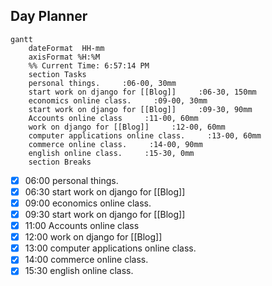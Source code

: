 ## Day Planner
```mermaid
gantt
    dateFormat  HH-mm
    axisFormat %H:%M
    %% Current Time: 6:57:14 PM
    section Tasks
    personal things.     :06-00, 30mm
    start work on django for [[Blog]]     :06-30, 150mm
    economics online class.     :09-00, 30mm
    start work on django for [[Blog]]     :09-30, 90mm
    Accounts online class     :11-00, 60mm
    work on django for [[Blog]]     :12-00, 60mm
    computer applications online class.     :13-00, 60mm
    commerce online class.     :14-00, 90mm
    english online class.     :15-30, 0mm
    section Breaks

```

- [x] 06:00 personal things.
- [x] 06:30 start work on django for [[Blog]]
- [x] 09:00 economics online class.
- [x] 09:30 start work on django for [[Blog]]
- [x] 11:00 Accounts online class
- [x] 12:00 work on django for [[Blog]]
- [x] 13:00 computer applications online class.
- [x] 14:00 commerce online class.
- [x] 15:30 english online class.
